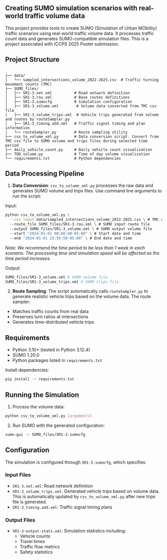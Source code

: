 ## Creating SUMO simulation scenarios with real-world traffic volume data

This project provides tools to create SUMO (Simulation of Urban MObility) traffic scenarios using real-world traffic volume data. It processes traffic count data and generates SUMO-compatible simulation files. This is a project associated with ICCPS 2025 Poster submission. 

## Project Structure

```
.
├── data/
│   └── sampled_intersections_volume_2022-2025.csv  # Traffic turning movement counts (TMC)
├── SUMO_files/
│   ├── SR1-3.net.xml          # Road network definition
│   ├── SR1-3.rou.xml          # Base routes definitions
│   ├── SR1-3.sumocfg          # Simulation configuration
│   ├── SR1-3_volume.xml        # Volume data converted from TMC csv file
│   ├── SR1-3_volume_trips.xml  # Vehicle trips generated from volume and routes by routeSampler.py
│   ├── SR1-3_timing.add.xml   # Traffic signal timing and plan information
│   └── routeSampler.py        # Route sampling utility
├── csv_to_volume_xml.py       # Data conversion script. Convert from TMC csv file to SUMO volume and trips files during selected time period
├── daily_vehicle_count.py     # Daily vehicle count visualization
├── TOD_volume.py              # Time of day volume visualization
└── requirements.txt           # Python dependencies
```


## Data Processing Pipeline

1. **Data Conversion**: `csv_to_volume_xml.py` processes the raw data and generates SUMO volume and trips files. Use command line arguments to run the script:

Input:
```bash
python csv_to_volume_xml.py \
  --csv_input data/sampled_intersections_volume_2022-2025.csv \ # TMC csv file
  --route_file SUMO_files/SR1-3.rou.xml \ # SUMO input route file
  --output SUMO_files/SR1-3_volume.xml \ # SUMO output volume file
  --start "2024-01-01 00:00:00-05:00" \ # Start date and time
  --end "2024-01-01 23:59:59-05:00" \ # End date and time
```
*Note: We recommend the time period to be less than 1 week in each scenario. The processing time and simulation speed will be affected as the time period increases.*

Output:
```bash
SUMO_files/SR1-3_volume.xml # SUMO volume file
SUMO_files/SR1-3_volume_trips.xml # SUMO trips file
```

2. **Route Sampling**: The script automatically calls `routeSampler.py` to generate realistic vehicle trips based on the volume data. The route sampler:
- Matches traffic counts from real data
- Preserves turn ratios at intersections
- Generates time-distributed vehicle trips

## Requirements

- Python 3.10+ (tested in Python 3.12.4)
- SUMO 1.20.0
- Python packages listed in `requirements.txt`

Install dependencies:
```bash
pip install -r requirements.txt
```

## Running the Simulation

1. Process the volume data:
```bash
python csv_to_volume_xml.py [arguments]
```

2. Run SUMO with the generated configuration:
```bash
sumo-gui -c SUMO_files/SR1-3.sumocfg
```

## Configuration

The simulation is configured through `SR1-3.sumocfg`, which specifies:

### Input Files
- `SR1-3.net.xml`: Road network definition
- `SR1-3_volume_trips.xml`: Generated vehicle trips based on volume data. This is automatically updated by `csv_to_volume_xml.py` after new trips file is generated.
- `SR1-3_timing.add.xml`: Traffic signal timing plans

### Output Files
- `SR1-3-output-stats.xml`: Simulation statistics including:
  - Vehicle counts
  - Travel times
  - Traffic flow metrics
  - Safety statistics
